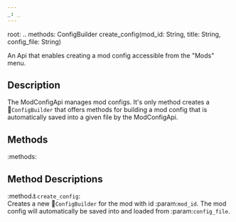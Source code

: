 ```yaml
---
_: _
---
```

root: ..
methods:    ConfigBuilder create_config(mod_id: String, title: String, config_file: String)

An Api that enables creating a mod config accessible from the "Mods" menu.

## Description

The ModConfigApi manages mod configs. It's only method creates a :link:`ConfigBuilder` that offers methods for building a mod config that is automatically saved into a given file by the ModConfigApi.

## Methods

:methods:

## Method Descriptions

:method:anchor:`create_config`: <br>
<span class="indent">
Creates a new :link:`ConfigBuilder` for the mod with id :param:`mod_id`. The mod config will automatically be saved into and loaded from :param:`config_file`.
</span>